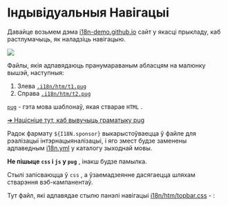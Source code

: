 # Індывідуальныя Навігацыі

Давайце возьмем дэма [i18n-demo.github.io](//i18n-demo.github.io) сайт у якасці прыкладу, каб растлумачыць, як наладзіць навігацыю.

![](https://p.3ti.site/1731036697.avif)

Файлы, якія адпавядаюць пранумараваным абласцям на малюнку вышэй, наступныя:

1. Злева [`.i18n/htm/t1.pug`](https://github.com/i18n-site/demo.i18n.site/blob/main/.i18n/htm/t1.pug)
2. Справа [`.i18n/htm/t2.pug`](https://github.com/i18n-site/demo.i18n.site/blob/main/.i18n/htm/t2.pug)

[`pug`](https://pugjs.org) - гэта мова шаблонаў, якая стварае `HTML` .

[➔ Націсніце тут, каб вывучыць граматыку pug](https://pugjs.org)

Радок фармату `${I18N.sponsor}` выкарыстоўваецца ў файле для рэалізацыі інтэрнацыяналізацыі, і яго змест будзе заменены адпаведным [i18n.yml](https://github.com/i18n-site/demo.i18n.site/blob/main/en/i18n.yml) у каталогу зыходнай мовы.

**Не пішыце `css` і `js` у `pug`** , інакш будзе памылка.

Стылі запісваюцца ў `css` , а ўзаемадзеянне дасягаецца шляхам стварэння вэб-кампанентаў.

Тут файл, які адпавядае стылю панэлі навігацыі [i18n/htm/topbar.css](https://github.com/i18n-site/demo.i18n.site/blob/main/.i18n/htm/topbar.css) - :